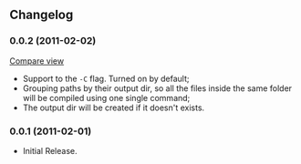 ## Changelog

### 0.0.2 (2011-02-02)
[Compare view](http://github.com/lucasmazza/stylus_rails/compare/v0.0.1...v0.0.2)

* Support to the `-C` flag. Turned on by default;
* Grouping paths by their output dir, so all the files inside the same folder will be compiled using one single command;
* The output dir will be created if it doesn't exists.

### 0.0.1 (2011-02-01)

* Initial Release.

